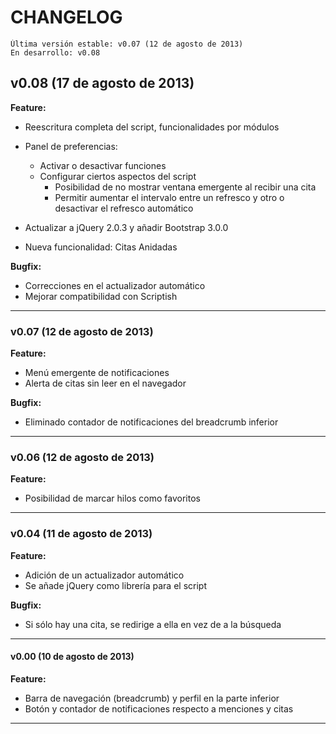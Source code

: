 # CHANGELOG #

    Última versión estable: v0.07 (12 de agosto de 2013)
    En desarrollo: v0.08

## v0.08 (17 de agosto de 2013) ##
**Feature:**
* Reescritura completa del script, funcionalidades por módulos
* Panel de preferencias:
    * Activar o desactivar funciones
    * Configurar ciertos aspectos del script
        * Posibilidad de no mostrar ventana emergente al recibir una cita
        * Permitir aumentar el intervalo entre un refresco y otro o desactivar el refresco automático

* Actualizar a jQuery 2.0.3 y añadir Bootstrap 3.0.0
* Nueva funcionalidad: Citas Anidadas

**Bugfix:**
* Correcciones en el actualizador automático
* Mejorar compatibilidad con Scriptish

------------------------------------
### v0.07 (12 de agosto de 2013) ###
**Feature:**

* Menú emergente de notificaciones
* Alerta de citas sin leer en el navegador

**Bugfix:**

* Eliminado contador de notificaciones del breadcrumb inferior

------------------------------------
### v0.06 (12 de agosto de 2013) ###
**Feature:**

* Posibilidad de marcar hilos como favoritos

------------------------------------
### v0.04 (11 de agosto de 2013) ###
**Feature:**

* Adición de un actualizador automático
* Se añade jQuery como librería para el script

**Bugfix:**

* Si sólo hay una cita, se redirige a ella en vez de a la búsqueda

------------------------------------
#### v0.00 (10 de agosto de 2013) ####
**Feature:**

* Barra de navegación (breadcrumb) y perfil en la parte inferior
* Botón y contador de notificaciones respecto a menciones y citas

------------------------------------
